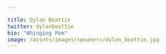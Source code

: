 ```yaml
---

title: Dylan Beattie
twitter: dylanbeattie
bio: "Whinging Pom"
image: /assets/images/speakers/dylan_beattie.jpg
---
```

